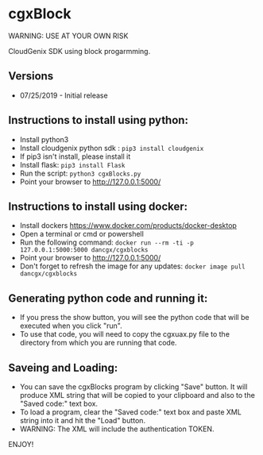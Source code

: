 # cgxBlock

WARNING: USE AT YOUR OWN RISK

CloudGenix SDK using block progarmming.

## Versions
* 07/25/2019 - Initial release

## Instructions to install using python:

* Install python3
* Install cloudgenix python sdk : `pip3 install cloudgenix`
* If pip3 isn't install, please install it
* Install flask: `pip3 install Flask`
* Run the script: `python3 cgxBlocks.py`
* Point your browser to http://127.0.0.1:5000/


## Instructions to install using docker:

* Install dockers https://www.docker.com/products/docker-desktop
* Open a terminal or cmd or powershell
* Run the following command: `docker run --rm -ti -p 127.0.0.1:5000:5000 dancgx/cgxblocks`
* Point your browser to http://127.0.0.1:5000/
* Don't forget to refresh the image for any updates: `docker image pull dancgx/cgxblocks`


## Generating python code and running it:
* If you press the show button, you will see the python code that will be executed when you click "run".
* To use that code, you will need to copy the cgxuax.py file to the directory from which you are running that code.

## Saveing and Loading:
* You can save the cgxBlocks program by clicking "Save" button. It will produce XML string that will be copied to your clipboard and also to the "Saved code:" text box.
* To load a program, clear the "Saved code:" text box and paste XML string into it and hit the "Load" button.
* WARNING: The XML will include the authentication TOKEN.

ENJOY!

